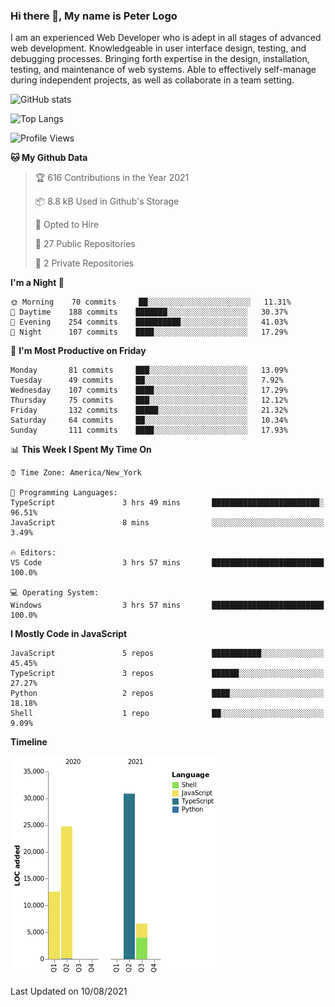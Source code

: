 ### Hi there 👋, My name is Peter Logo

I am an experienced Web Developer who is adept in all stages of advanced web development. Knowledgeable in user interface design, 
testing, and debugging processes. Bringing forth expertise in the design, installation, testing, and maintenance of web systems. 
Able to effectively self-manage during independent projects, as well as collaborate in a team setting.

![GitHub stats](https://github-readme-stats.vercel.app/api?username=peterlogo&show_icons=true&count_private=true&theme=dark)

![Top Langs](https://github-readme-stats.vercel.app/api/top-langs/?username=peterlogo&theme=dark&layout=compact&langs_count=8)

<!--START_SECTION:waka-->
![Profile Views](http://img.shields.io/badge/Profile%20Views-1-blue)

**🐱 My Github Data** 

> 🏆 616 Contributions in the Year 2021
 > 
> 📦 8.8 kB Used in Github's Storage 
 > 
> 💼 Opted to Hire
 > 
> 📜 27 Public Repositories 
 > 
> 🔑 2 Private Repositories  
 > 
**I'm a Night 🦉** 

```text
🌞 Morning    70 commits     ██░░░░░░░░░░░░░░░░░░░░░░░   11.31% 
🌆 Daytime    188 commits    ███████░░░░░░░░░░░░░░░░░░   30.37% 
🌃 Evening    254 commits    ██████████░░░░░░░░░░░░░░░   41.03% 
🌙 Night      107 commits    ████░░░░░░░░░░░░░░░░░░░░░   17.29%

```
📅 **I'm Most Productive on Friday** 

```text
Monday       81 commits     ███░░░░░░░░░░░░░░░░░░░░░░   13.09% 
Tuesday      49 commits     ██░░░░░░░░░░░░░░░░░░░░░░░   7.92% 
Wednesday    107 commits    ████░░░░░░░░░░░░░░░░░░░░░   17.29% 
Thursday     75 commits     ███░░░░░░░░░░░░░░░░░░░░░░   12.12% 
Friday       132 commits    █████░░░░░░░░░░░░░░░░░░░░   21.32% 
Saturday     64 commits     ██░░░░░░░░░░░░░░░░░░░░░░░   10.34% 
Sunday       111 commits    ████░░░░░░░░░░░░░░░░░░░░░   17.93%

```


📊 **This Week I Spent My Time On** 

```text
⌚︎ Time Zone: America/New_York

💬 Programming Languages: 
TypeScript               3 hrs 49 mins       ████████████████████████░   96.51% 
JavaScript               8 mins              ░░░░░░░░░░░░░░░░░░░░░░░░░   3.49%

🔥 Editors: 
VS Code                  3 hrs 57 mins       █████████████████████████   100.0%

💻 Operating System: 
Windows                  3 hrs 57 mins       █████████████████████████   100.0%

```

**I Mostly Code in JavaScript** 

```text
JavaScript               5 repos             ███████████░░░░░░░░░░░░░░   45.45% 
TypeScript               3 repos             ██████░░░░░░░░░░░░░░░░░░░   27.27% 
Python                   2 repos             ████░░░░░░░░░░░░░░░░░░░░░   18.18% 
Shell                    1 repo              ██░░░░░░░░░░░░░░░░░░░░░░░   9.09%

```


**Timeline**

![Chart not found](https://raw.githubusercontent.com/peterlogo/peterlogo/main/charts/bar_graph.png) 


 Last Updated on 10/08/2021
<!--END_SECTION:waka-->


